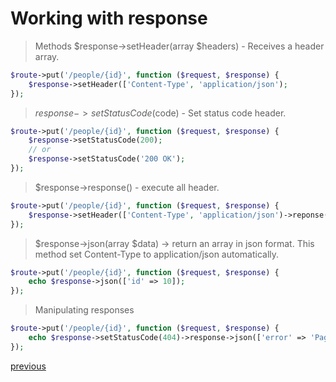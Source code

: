 # Working with response

>Methods
> $response->setHeader(array $headers) - Receives a header array.
```php
$route->put('/people/{id}', function ($request, $response) {
    $response->setHeader(['Content-Type', 'application/json');
});
```

> $response->setStatusCode($code) - Set status code header.
```php
$route->put('/people/{id}', function ($request, $response) {
    $response->setStatusCode(200);
    // or
    $response->setStatusCode('200 OK');
});
```

> $response->response() - execute all header.
```php
$route->put('/people/{id}', function ($request, $response) {
    $response->setHeader(['Content-Type', 'application/json')->reponse();
});
```

> $response->json(array $data) -> return an array in json format. This method set Content-Type to application/json automatically.
```php
$route->put('/people/{id}', function ($request, $response) {
    echo $response->json(['id' => 10]);
});
```

>Manipulating responses
```php
$route->put('/people/{id}', function ($request, $response) {
    echo $response->setStatusCode(404)->response->json(['error' => 'Page not found']);
});
```

[previous](request.md)